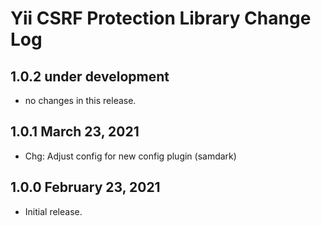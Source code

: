 # Yii CSRF Protection Library Change Log


## 1.0.2 under development

- no changes in this release.


## 1.0.1 March 23, 2021

- Chg: Adjust config for new config plugin (samdark)

## 1.0.0 February 23, 2021

- Initial release.
